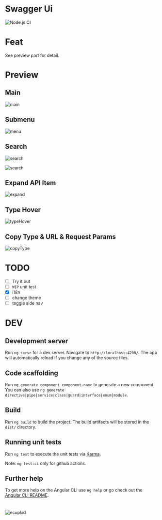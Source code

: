 # Swagger Ui

![Node.js CI](https://github.com/ecuplxd/swagger-ui-enhance/workflows/Node.js%20CI/badge.svg)

# Feat
See preview part for detail.

# Preview

## Main

![main](./images/main.png "main")

## Submenu

![menu](./images/menu.png "menu")

## Search

![search](./images/search.png "search")

![search](./images/search.gif "search")

## Expand API Item

![expand](./images/expand.png "expand")

## Type Hover

![typeHover](./images/typeHover.png "typeHover")

## Copy Type & URL & Request Params

![copyType](./images/copyType.png "copyType")

# TODO

- [ ] Try it out
- [ ] `WIP` unit test
- [x] i18n
- [ ] change theme
- [ ] toggle side nav

# DEV

## Development server

Run `ng serve` for a dev server. Navigate to `http://localhost:4200/`. The app will automatically reload if you change any of the source files.

## Code scaffolding

Run `ng generate component component-name` to generate a new component. You can also use `ng generate directive|pipe|service|class|guard|interface|enum|module`.

## Build

Run `ng build` to build the project. The build artifacts will be stored in the `dist/` directory.

## Running unit tests

Run `ng test` to execute the unit tests via [Karma](https://karma-runner.github.io).

Note: `ng test:ci` only for github actions.

## Further help

To get more help on the Angular CLI use `ng help` or go check out the [Angular CLI README](https://github.com/angular/angular-cli/blob/master/README.md).

#
![ecuplxd](https://img.shields.io/badge/ecuplxd-(●'◡'●)-red.svg)
